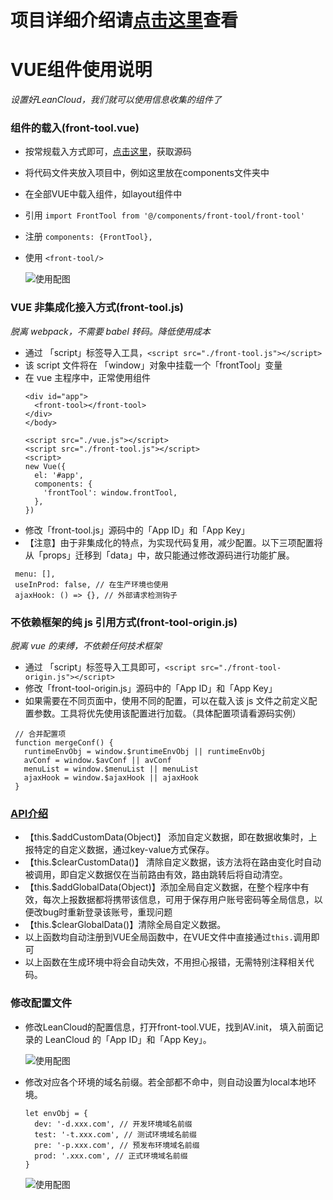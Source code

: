 # 项目详细介绍请[点击这里](https://segmentfault.com/a/1190000017271720)查看

# VUE组件使用说明
*设置好LeanCloud，我们就可以使用信息收集的组件了*
### 组件的载入(front-tool.vue)
- 按常规载入方式即可，[点击这里](https://github.com/Momo707577045/vue-front-bug-tool)，获取源码
- 将代码文件夹放入项目中，例如这里放在components文件夹中
- 在全部VUE中载入组件，如layout组件中
- 引用 ```import FrontTool from '@/components/front-tool/front-tool'```
- 注册 ```components: {FrontTool},```
- 使用 ```<front-tool/>```

  ![使用配图](http://momo-project.b0.upaiyun.com/Assets/bugSystem/imgs/019.png)


### VUE 非集成化接入方式(front-tool.js)
*脱离 webpack，不需要 babel 转码。降低使用成本*
- 通过 「script」标签导入工具，```<script src="./front-tool.js"></script>```
- 该 script 文件将在 「window」对象中挂载一个「frontTool」变量
- 在 vue 主程序中，正常使用组件
    ```
    <div id="app">
      <front-tool></front-tool>
    </div>
    </body>

    <script src="./vue.js"></script>
    <script src="./front-tool.js"></script>
    <script>
    new Vue({
      el: '#app',
      components: {
        'frontTool': window.frontTool,
      },
    })
    ```
- 修改「front-tool.js」源码中的「App ID」和「App Key」
- 【注意】由于非集成化的特点，为实现代码复用，减少配置。以下三项配置将从「props」迁移到「data」中，故只能通过修改源码进行功能扩展。
```
 menu: [],
 useInProd: false, // 在生产环境也使用
 ajaxHook: () => {}, // 外部请求检测钩子
```


### 不依赖框架的纯 js 引用方式(front-tool-origin.js)
 *脱离 vue 的束缚，不依赖任何技术框架*
 - 通过 「script」标签导入工具即可，```<script src="./front-tool-origin.js"></script>```
 - 修改「front-tool-origin.js」源码中的「App ID」和「App Key」
 - 如果需要在不同页面中，使用不同的配置，可以在载入该 js 文件之前定义配置参数。工具将优先使用该配置进行加载。（具体配置项请看源码实例）
 ```
  // 合并配置项
  function mergeConf() {
    runtimeEnvObj = window.$runtimeEnvObj || runtimeEnvObj
    avConf = window.$avConf || avConf
    menuList = window.$menuList || menuList
    ajaxHook = window.$ajaxHook || ajaxHook
  }
 ```



### [API介绍](https://raw.githubusercontent.com/Momo707577045/VUE-front-bug-tool/master/front-tool.VUE)
- 【this.$addCustomData(Object)】 添加自定义数据，即在数据收集时，上报特定的自定义数据，通过key-value方式保存。
- 【this.$clearCustomData()】 清除自定义数据，该方法将在路由变化时自动被调用，即自定义数据仅在当前路由有效，路由跳转后将自动清空。
- 【this.$addGlobalData(Object)】添加全局自定义数据，在整个程序中有效，每次上报数据都将携带该信息，可用于保存用户账号密码等全局信息，以便改bug时重新登录该账号，重现问题
- 【this.$clearGlobalData()】清除全局自定义数据。
- 以上函数均自动注册到VUE全局函数中，在VUE文件中直接通过```this.```调用即可
- 以上函数在生成环境中将会自动失效，不用担心报错，无需特别注释相关代码。

### 修改配置文件
- 修改LeanCloud的配置信息，打开front-tool.VUE，找到AV.init， 填入前面记录的 LeanCloud 的「App ID」和「App Key」。

  ![使用配图](http://momo-project.b0.upaiyun.com/Assets/bugSystem/imgs/020.png)

- 修改对应各个环境的域名前缀。若全部都不命中，则自动设置为local本地环境。
  ```
  let envObj = {
    dev: '-d.xxx.com', // 开发环境域名前缀
    test: '-t.xxx.com', // 测试环境域名前缀
    pre: '-p.xxx.com', // 预发布环境域名前缀
    prod: '.xxx.com', // 正式环境域名前缀
  }
  ```
  ![使用配图](http://momo-project.b0.upaiyun.com/Assets/bugSystem/imgs/021.png)
